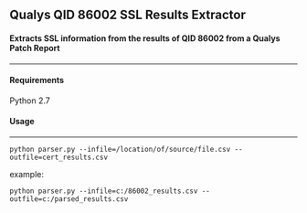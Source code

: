 ## Qualys QID 86002 SSL Results Extractor ##

#### Extracts SSL information from the results of QID 86002 from a Qualys Patch Report ####
-------------------------------------------
#### Requirements ####
Python 2.7


#### Usage ####
-------------------------------------------

`python parser.py --infile=/location/of/source/file.csv --outfile=cert_results.csv`

example: 

`python parser.py --infile=c:/86002_results.csv --outfile=c:/parsed_results.csv`
